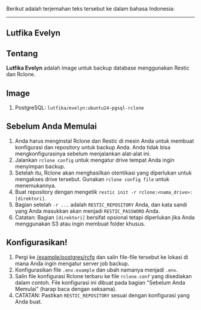 Berikut adalah terjemahan teks tersebut ke dalam bahasa Indonesia:

---

## Lutfika Evelyn

## Tentang

**Lutfika Evelyn** adalah image untuk backup database menggunakan Restic dan Rclone.
## Image

1. PostgreSQL: `lutfika/evelyn:ubuntu24-pgsql-rclone`

## Sebelum Anda Memulai

1. Anda harus menginstal Rclone dan Restic di mesin Anda untuk membuat konfigurasi dan repository untuk backup Anda. Anda tidak bisa mengkonfigurasinya sebelum menjalankan alat-alat ini.
2. Jalankan `rclone config` untuk mengatur drive tempat Anda ingin menyimpan backup.
3. Setelah itu, Rclone akan menghasilkan otentikasi yang diperlukan untuk mengakses drive tersebut. Gunakan `rclone config file` untuk menemukannya.
4. Buat repository dengan mengetik `restic init -r rclone:<nama_drive>:[direktori]`.
5. Bagian setelah `-r ...` adalah `RESTIC_REPOSITORY` Anda, dan kata sandi yang Anda masukkan akan menjadi `RESTIC_PASSWORD` Anda.
6. Catatan: Bagian `[direktori]` bersifat opsional tetapi diperlukan jika Anda menggunakan S3 atau ingin membuat folder khusus.

## Konfigurasikan!

1. Pergi ke [/example/postgres/rcfg](/example/postgres/rcfg) dan salin file-file tersebut ke lokasi di mana Anda ingin mengatur server job backup.
2. Konfigurasikan file `.env.example` dan ubah namanya menjadi `.env`.
3. Salin file konfigurasi Rclone terbaru ke file `rclone.conf` yang disediakan dalam contoh. File konfigurasi ini dibuat pada bagian "Sebelum Anda Memulai" (harap baca dengan seksama).
4. CATATAN: Pastikan `RESTIC_REPOSITORY` sesuai dengan konfigurasi yang Anda buat.


